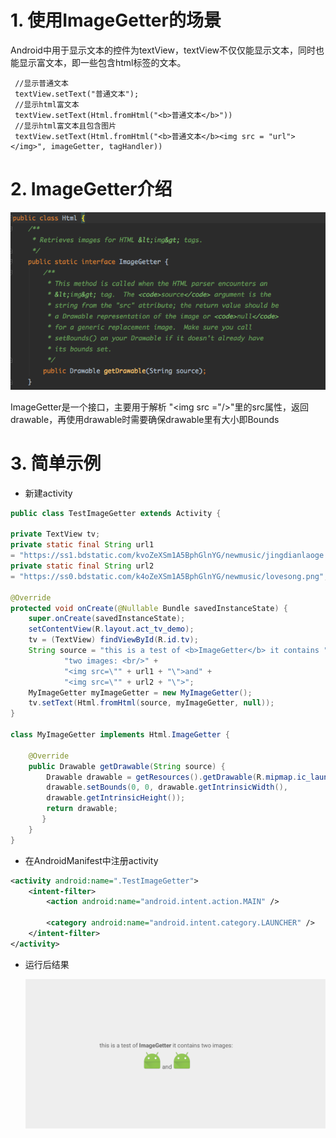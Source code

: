 # 1. 使用ImageGetter的场景
   Android中用于显示文本的控件为textView，textView不仅仅能显示文本，同时也能显示富文本，即一些包含html标签的文本。
   
	 //显示普通文本
	 textView.setText("普通文本");
	 //显示html富文本
	 textView.setText(Html.fromHtml("<b>普通文本</b>"))
	 //显示html富文本且包含图片
	 textView.setText(Html.fromHtml("<b>普通文本</b><img src = "url"></img>", imageGetter, tagHandler))
# 2. ImageGetter介绍
  ![](doc/imagegetter.png)
  
  ImageGetter是一个接口，主要用于解析 "<img src ="/>"里的src属性，返回drawable，再使用drawable时需要确保drawable里有大小即Bounds

# 3. 简单示例 
*   新建activity

~~~java
public class TestImageGetter extends Activity {
    
private TextView tv;
private static final String url1 
= "https://ss1.bdstatic.com/kvoZeXSm1A5BphGlnYG/newmusic/jingdianlaoge.png";
private static final String url2 
= "https://ss0.bdstatic.com/k4oZeXSm1A5BphGlnYG/newmusic/lovesong.png";
    
@Override
protected void onCreate(@Nullable Bundle savedInstanceState) {
    super.onCreate(savedInstanceState);
    setContentView(R.layout.act_tv_demo);
    tv = (TextView) findViewById(R.id.tv);
    String source = "this is a test of <b>ImageGetter</b> it contains " +
            "two images: <br/>" +
            "<img src=\"" + url1 + "\">and" +
            "<img src=\"" + url2 + "\">";
    MyImageGetter myImageGetter = new MyImageGetter();
    tv.setText(Html.fromHtml(source, myImageGetter, null));
}
    
class MyImageGetter implements Html.ImageGetter {
    
    @Override
    public Drawable getDrawable(String source) {
        Drawable drawable = getResources().getDrawable(R.mipmap.ic_launcher);
        drawable.setBounds(0, 0, drawable.getIntrinsicWidth(),
        drawable.getIntrinsicHeight());
        return drawable;
       }
    }
}
~~~
* 在AndroidManifest中注册activity

~~~xml
<activity android:name=".TestImageGetter">
    <intent-filter>
        <action android:name="android.intent.action.MAIN" />

        <category android:name="android.intent.category.LAUNCHER" />
    </intent-filter>
</activity>
~~~

* 运行后结果

  ![](doc/imagegetter_result1.png)
